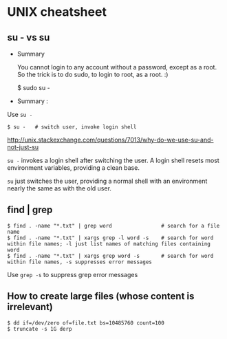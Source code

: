 # UNIX cheatsheet


## su - vs su

- Summary

	You cannot login to any account without a password, except as a root.
	So the trick is to do sudo, to login to root, as a root.  :)  
 
	$ sudo su -


- Summary :

Use `su -`

	$ su -   # switch user, invoke login shell


<http://unix.stackexchange.com/questions/7013/why-do-we-use-su-and-not-just-su>

`su -` invokes a login shell after switching the user. 
A login shell resets most environment variables, providing a clean base.

`su` just switches the user, providing a normal shell with an environment nearly the same as with the old user.



## find | grep


    $ find . -name "*.txt" | grep word                # search for a file name 
    $ find . -name "*.txt" | xargs grep -l word -s    # search for word within file names; -l just list names of matching files containing word
    $ find . -name "*.txt" | xargs grep word -s       # search for word within file names, -s suppresses error messages

Use `grep -s` to suppress grep error messages


## How to create large files (whose content is irrelevant)

    $ dd if=/dev/zero of=file.txt bs=10485760 count=100
    $ truncate -s 1G derp 


